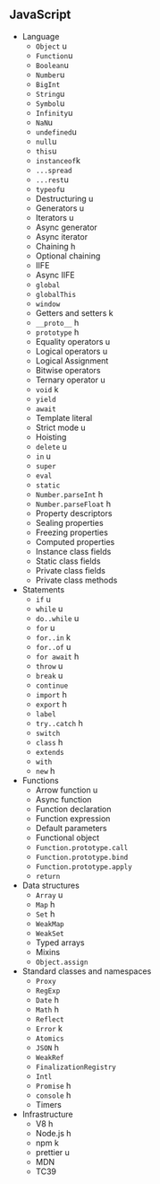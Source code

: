 ## JavaScript

- Language
  - `Object` u
  - `Function`u
  - `Boolean`u
  - `Number`u
  - `BigInt`
  - `String`u
  - `Symbol`u
  - `Infinity`u
  - `NaN`u
  - `undefined`u
  - `null`u
  - `this`u
  - `instanceof`k
  - `...spread`
  - `...rest`u
  - `typeof`u
  - Destructuring u
  - Generators u
  - Iterators u
  - Async generator
  - Async iterator
  - Chaining h
  - Optional chaining
  - IIFE
  - Async IIFE
  - `global`
  - `globalThis`
  - `window`
  - Getters and setters k
  - `__proto__` h
  - `prototype` h
  - Equality operators u
  - Logical operators u
  - Logical Assignment
  - Bitwise operators
  - Ternary operator u
  - `void` k
  - `yield`
  - `await`
  - Template literal
  - Strict mode u
  - Hoisting
  - `delete` u
  - `in` u
  - `super`
  - `eval`
  - `static`
  - `Number.parseInt` h
  - `Number.parseFloat` h
  - Property descriptors
  - Sealing properties
  - Freezing properties
  - Computed properties
  - Instance class fields
  - Static class fields
  - Private class fields
  - Private class methods
- Statements
  - `if` u
  - `while` u
  - `do..while` u
  - `for` u
  - `for..in` k
  - `for..of` u
  - `for await` h
  - `throw` u
  - `break` u
  - `continue`
  - `import` h
  - `export` h
  - `label`
  - `try..catch` h
  - `switch`
  - `class` h
  - `extends`
  - `with`
  - `new` h
- Functions
  - Arrow function u
  - Async function
  - Function declaration
  - Function expression
  - Default parameters
  - Functional object
  - `Function.prototype.call`
  - `Function.prototype.bind`
  - `Function.prototype.apply`
  - `return`
- Data structures
  - `Array` u
  - `Map` h
  - `Set` h
  - `WeakMap`
  - `WeakSet`
  - Typed arrays
  - Mixins
  - `Object.assign`
- Standard classes and namespaces
  - `Proxy`
  - `RegExp`
  - `Date` h
  - `Math` h
  - `Reflect`
  - `Error` k
  - `Atomics`
  - `JSON` h
  - `WeakRef`
  - `FinalizationRegistry`
  - `Intl`
  - `Promise` h
  - `console` h
  - Timers
- Infrastructure
  - V8 h
  - Node.js h
  - npm k
  - prettier u
  - MDN
  - TC39
